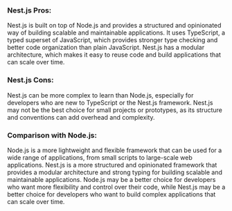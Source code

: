 ### Nest.js Pros:

Nest.js is built on top of Node.js and provides a structured and opinionated way of building scalable and maintainable applications.
It uses TypeScript, a typed superset of JavaScript, which provides stronger type checking and better code organization than plain JavaScript.
Nest.js has a modular architecture, which makes it easy to reuse code and build applications that can scale over time.

### Nest.js Cons:

Nest.js can be more complex to learn than Node.js, especially for developers who are new to TypeScript or the Nest.js framework.
Nest.js may not be the best choice for small projects or prototypes, as its structure and conventions can add overhead and complexity.

### Comparison with Node.js:

Node.js is a more lightweight and flexible framework that can be used for a wide range of applications, from small scripts to large-scale web applications.
Nest.js is a more structured and opinionated framework that provides a modular architecture and strong typing for building scalable and maintainable applications.
Node.js may be a better choice for developers who want more flexibility and control over their code, while Nest.js may be a better choice for developers who want to build complex applications that can scale over time.
